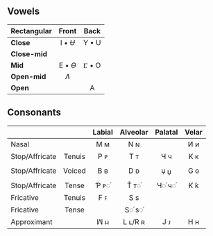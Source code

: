 ## Vowels

| Rectangular   | Front   | Back  |
| :---          | :---:   | :---: |
| **Close**     | I • *Ʉ* | Y • U |
| **Close-mid** |         |       |
| **Mid**       | E • *Ɵ* | Ⳟ • O |
| **Open-mid**  |  *Ʌ*    |       |
| **Open**      |         |   A   |

## Consonants

|               |        | Labial | Alveolar | Palatal | Velar |
| :---          | :---:  | :---:  | :---:    | :---:   | :---: |
| Nasal         |        |  Ϻ ᴍ   |   N ɴ    |         |  И ᴎ  |
| Stop/Affricate| Tenuis |  P ᴘ   |   T ᴛ    |   Ч ч   |  Κ κ  |
| Stop/Affricate| Voiced |  B ʙ   |   D ᴅ    |   🝘 џ   |  G ɢ  |
| Stop/Affricate| Tense  |  Ƥ ᴘ◌֜  |   T̉ ᴛ◌֜   |   Ч◌֜ ч◌֜ |  Ƙ ƙ  |
| Fricative     | Tenuis |  F ꜰ   |   S s    |         |       |
| Fricative     | Tense  |        |   S◌֜ s◌֜  |         |       |
| Approximant   |        |  ꟽ ᥕ  | L ʟ/R ʀ  |   J ᴊ   |  H н  |
